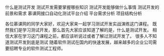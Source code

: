 什么是测试开发
测试开发需要掌握哪些知识
测试开发能够做什么事情
测试开发的前景和需求
慕课网接口自动化测试平台介绍
平台需求分析
项目结构分析



各位慕课网的同学大家好，欢迎大家来一起学习测试开发实战演练这门课程。
既然我们是学习测试开发，那么首先大家应该知道了解的是，什么是测试开发。
相信大家在学习这门课程之前，都应该听说过或者了解过测试开发了。
很多人不知道测试开发到底是测试
随着软件测试在国内的快速发展，越来越多的企业公司需要招聘专业的软件测试工程师。
